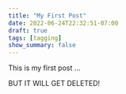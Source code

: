 ```yaml
---
title: "My First Post"
date: 2022-06-24T22:32:51-07:00
draft: true
tags: [tagging]
show_summary: false
---
```


This is my first post ... 

BUT IT WILL GET DELETED!